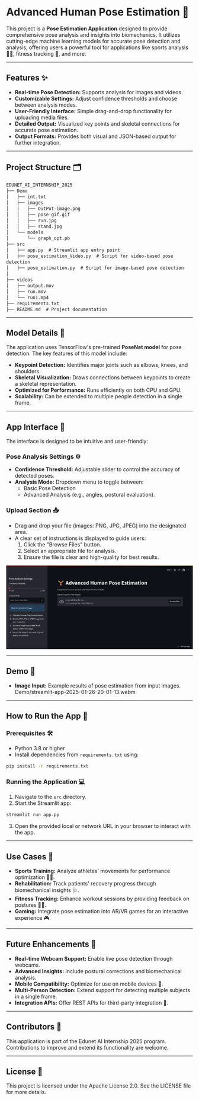 # Advanced Human Pose Estimation 🤖

This project is a **Pose Estimation Application** designed to provide comprehensive pose analysis and insights into biomechanics. It utilizes cutting-edge machine learning models for accurate pose detection and analysis, offering users a powerful tool for applications like sports analysis 🏃‍♂️, fitness tracking 💪, and more.

---

## Features ✨

- **Real-time Pose Detection:** Supports analysis for images and videos.
- **Customizable Settings:** Adjust confidence thresholds and choose between analysis modes.
- **User-Friendly Interface:** Simple drag-and-drop functionality for uploading media files.
- **Detailed Output:** Visualized key points and skeletal connections for accurate pose estimation.
- **Output Formats:** Provides both visual and JSON-based output for further integration.

---

## Project Structure 🗂️

```plaintext
EDUNET_AI_INTERNSHIP_2025
├── Demo
│   ├── int.txt
│   ├── images
│   │   ├── OutPut-image.png
│   │   ├── pose-gif.gif
│   │   ├── run.jpg
│   │   ├── stand.jpg
│   └── models
│       └── graph_opt.pb
├── src
│   ├── app.py  # Streamlit app entry point
│   ├── pose_estimation_Video.py  # Script for video-based pose detection
│   ├── pose_estimation.py  # Script for image-based pose detection
│
├── videos
│   ├── output.mov
│   ├── run.mov
│   └── run1.mp4
├── requirements.txt
├── README.md  # Project documentation
```

---

## Model Details 🤖

The application uses TensorFlow's pre-trained **PoseNet model** for pose detection. The key features of this model include:

- **Keypoint Detection:** Identifies major joints such as elbows, knees, and shoulders.
- **Skeletal Visualization:** Draws connections between keypoints to create a skeletal representation.
- **Optimized for Performance:** Runs efficiently on both CPU and GPU.
- **Scalability:** Can be extended to multiple people detection in a single frame.

---

## App Interface 🎨

The interface is designed to be intuitive and user-friendly:

### Pose Analysis Settings ⚙️
- **Confidence Threshold:** Adjustable slider to control the accuracy of detected poses.
- **Analysis Mode:** Dropdown menu to toggle between:
  - Basic Pose Detection
  - Advanced Analysis (e.g., angles, postural evaluation).

### Upload Section 📤
- Drag and drop your file (images: PNG, JPG, JPEG) into the designated area.
- A clear set of instructions is displayed to guide users:
  1. Click the "Browse Files" button.
  2. Select an appropriate file for analysis.
  3. Ensure the file is clear and high-quality for best results.

![App Interface](Demo/Advanced-Pose-Estimation_interference.png)

---

## Demo 🎥

- **Image Input:** Example results of pose estimation from input images.
  Demo/streamlit-app-2025-01-26-20-01-13.webm

---

## How to Run the App 🚀

### Prerequisites 🛠️
- Python 3.8 or higher
- Install dependencies from `requirements.txt` using:

```bash
pip install -r requirements.txt
```

### Running the Application 💻
1. Navigate to the `src` directory.
2. Start the Streamlit app:

```bash
streamlit run app.py
```

3. Open the provided local or network URL in your browser to interact with the app.

---

## Use Cases 🌟

- **Sports Training:** Analyze athletes' movements for performance optimization 🏋️‍♂️.
- **Rehabilitation:** Track patients' recovery progress through biomechanical insights 🩺.
- **Fitness Tracking:** Enhance workout sessions by providing feedback on postures 🏃‍♀️.
- **Gaming:** Integrate pose estimation into AR/VR games for an interactive experience 🎮.

---

## Future Enhancements 🔮

- **Real-time Webcam Support:** Enable live pose detection through webcams.
- **Advanced Insights:** Include postural corrections and biomechanical analysis.
- **Mobile Compatibility:** Optimize for use on mobile devices 📱.
- **Multi-Person Detection:** Extend support for detecting multiple subjects in a single frame.
- **Integration APIs:** Offer REST APIs for third-party integration 🔗.

---

## Contributors 🤝
This application is part of the Edunet AI Internship 2025 program. Contributions to improve and extend its functionality are welcome.

---

## License 📜
This project is licensed under the Apache License 2.0. See the LICENSE file for more details.

